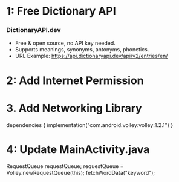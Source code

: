 # 1: Free Dictionary API

### DictionaryAPI.dev
- Free & open source, no API key needed.
- Supports meanings, synonyms, antonyms, phonetics.
- URL Example: https://api.dictionaryapi.dev/api/v2/entries/en/<WORD>

# 2: Add Internet Permission

<uses-permission android:name="android.permission.INTERNET"/>

# 3. Add Networking Library

dependencies {
    implementation("com.android.volley:volley:1.2.1")
}

# 4: Update MainActivity.java

RequestQueue requestQueue;
requestQueue = Volley.newRequestQueue(this);
fetchWordData("keyword");
